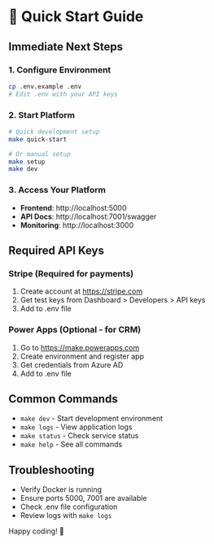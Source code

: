 # 🚀 Quick Start Guide

## Immediate Next Steps

### 1. Configure Environment
```bash
cp .env.example .env
# Edit .env with your API keys
```

### 2. Start Platform
```bash
# Quick development setup
make quick-start

# Or manual setup
make setup
make dev
```

### 3. Access Your Platform
- **Frontend**: http://localhost:5000
- **API Docs**: http://localhost:7001/swagger
- **Monitoring**: http://localhost:3000

## Required API Keys

### Stripe (Required for payments)
1. Create account at https://stripe.com
2. Get test keys from Dashboard > Developers > API keys
3. Add to .env file

### Power Apps (Optional - for CRM)
1. Go to https://make.powerapps.com
2. Create environment and register app
3. Get credentials from Azure AD
4. Add to .env file

## Common Commands
- `make dev` - Start development environment
- `make logs` - View application logs
- `make status` - Check service status
- `make help` - See all commands

## Troubleshooting
- Verify Docker is running
- Ensure ports 5000, 7001 are available
- Check .env file configuration
- Review logs with `make logs`

Happy coding! 🎉
